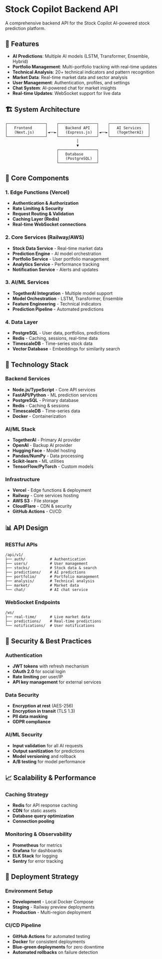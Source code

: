 # Stock Copilot Backend API

A comprehensive backend API for the Stock Copilot AI-powered stock prediction platform.

## 🚀 Features

- **AI Predictions**: Multiple AI models (LSTM, Transformer, Ensemble, Hybrid)
- **Portfolio Management**: Multi-portfolio tracking with real-time updates
- **Technical Analysis**: 20+ technical indicators and pattern recognition
- **Market Data**: Real-time market data and sector analysis
- **User Management**: Authentication, profiles, and settings
- **Chat System**: AI-powered chat for market insights
- **Real-time Updates**: WebSocket support for live data

## 🏗️ **System Architecture**

```
┌─────────────────┐    ┌─────────────────┐    ┌─────────────────┐
│   Frontend      │    │   Backend API   │    │   AI Services   │
│   (Next.js)     │◄──►│   (Express.js)  │◄──►│   (TogetherAI)  │
└─────────────────┘    └─────────────────┘    └─────────────────┘
                                │
                                ▼
                       ┌─────────────────┐
                       │   Database      │
                       │   (PostgreSQL)  │
                       └─────────────────┘
```

## 🎯 **Core Components**

### 1. **Edge Functions (Vercel)**
- **Authentication & Authorization**
- **Rate Limiting & Security**
- **Request Routing & Validation**
- **Caching Layer (Redis)**
- **Real-time WebSocket connections**

### 2. **Core Services (Railway/AWS)**
- **Stock Data Service** - Real-time market data
- **Prediction Engine** - AI model orchestration
- **Portfolio Service** - User portfolio management
- **Analytics Service** - Performance tracking
- **Notification Service** - Alerts and updates

### 3. **AI/ML Services**
- **TogetherAI Integration** - Multiple model support
- **Model Orchestration** - LSTM, Transformer, Ensemble
- **Feature Engineering** - Technical indicators
- **Prediction Pipeline** - Automated predictions

### 4. **Data Layer**
- **PostgreSQL** - User data, portfolios, predictions
- **Redis** - Caching, sessions, real-time data
- **TimescaleDB** - Time-series stock data
- **Vector Database** - Embeddings for similarity search

## 🚀 **Technology Stack**

### **Backend Services**
- **Node.js/TypeScript** - Core API services
- **FastAPI/Python** - ML prediction services
- **PostgreSQL** - Primary database
- **Redis** - Caching & sessions
- **TimescaleDB** - Time-series data
- **Docker** - Containerization

### **AI/ML Stack**
- **TogetherAI** - Primary AI provider
- **OpenAI** - Backup AI provider
- **Hugging Face** - Model hosting
- **Pandas/NumPy** - Data processing
- **Scikit-learn** - ML utilities
- **TensorFlow/PyTorch** - Custom models

### **Infrastructure**
- **Vercel** - Edge functions & deployment
- **Railway** - Core services hosting
- **AWS S3** - File storage
- **CloudFlare** - CDN & security
- **GitHub Actions** - CI/CD

## 📊 **API Design**

### **RESTful APIs**
```
/api/v1/
├── auth/           # Authentication
├── users/          # User management
├── stocks/         # Stock data & search
├── predictions/    # AI predictions
├── portfolio/      # Portfolio management
├── analysis/       # Technical analysis
├── market/         # Market data
└── chat/           # AI chat service
```

### **WebSocket Endpoints**
```
/ws/
├── real-time/      # Live market data
├── predictions/    # Real-time predictions
└── notifications/  # User notifications
```

## 🔐 **Security & Best Practices**

### **Authentication**
- **JWT tokens** with refresh mechanism
- **OAuth 2.0** for social login
- **Rate limiting** per user/IP
- **API key management** for external services

### **Data Security**
- **Encryption at rest** (AES-256)
- **Encryption in transit** (TLS 1.3)
- **PII data masking**
- **GDPR compliance**

### **AI/ML Security**
- **Input validation** for all AI requests
- **Output sanitization** for predictions
- **Model versioning** and rollback
- **A/B testing** for model performance

## 📈 **Scalability & Performance**

### **Caching Strategy**
- **Redis** for API response caching
- **CDN** for static assets
- **Database query optimization**
- **Connection pooling**

### **Monitoring & Observability**
- **Prometheus** for metrics
- **Grafana** for dashboards
- **ELK Stack** for logging
- **Sentry** for error tracking

## 🚀 **Deployment Strategy**

### **Environment Setup**
- **Development** - Local Docker Compose
- **Staging** - Railway preview deployments
- **Production** - Multi-region deployment

### **CI/CD Pipeline**
- **GitHub Actions** for automated testing
- **Docker** for consistent deployments
- **Blue-green deployments** for zero downtime
- **Automated rollbacks** on failure detection
